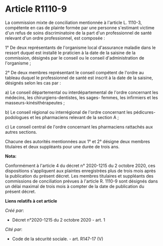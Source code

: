 # Article R1110-9

La commission mixte de conciliation mentionnée à l'article L. 1110-3, compétente en cas de plainte formée par une personne
s'estimant victime d'un refus de soins discriminatoire de la part d'un professionnel de santé relevant d'un ordre
professionnel, est composée :

1° De deux représentants de l'organisme local d'assurance maladie dans le ressort duquel est installé le praticien à la date
de la saisine de la commission, désignés par le conseil ou le conseil d'administration de l'organisme ;

2° De deux membres représentant le conseil compétent de l'ordre au tableau duquel le professionnel de santé est inscrit à la
date de la saisine, désignés selon les cas par :

a) Le conseil départemental ou interdépartemental de l'ordre concernant les médecins, les chirurgiens-dentistes, les sages-
femmes, les infirmiers et les masseurs-kinésithérapeutes ;

b) Le conseil régional ou interrégional de l'ordre concernant les pédicures-podologues et les pharmaciens relevant de la
section A ;

c) Le conseil central de l'ordre concernant les pharmaciens rattachés aux autres sections.

Chacune des autorités mentionnées aux 1° et 2° désigne deux membres titulaires et deux suppléants pour une durée de trois
ans.

**Nota:**

Conformément à l'article 4 du décret n° 2020-1215 du 2 octobre 2020, ces dispositions s'appliquent aux plaintes enregistrées
plus de trois mois après la publication du présent décret. Les membres titulaires et suppléants des commissions de
conciliation prévues à l'article R. 1110-9 sont désignés dans un délai maximal de trois mois à compter de la date de
publication du présent décret.

**Liens relatifs à cet article**

_Créé par_:

  - Décret n°2020-1215 du 2 octobre 2020 - art. 1

_Cité par_:

  - Code de la sécurité sociale. - art. R147-17 (V)
